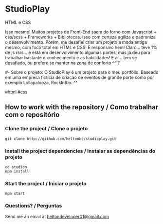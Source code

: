 # StudioPlay

HTML e CSS

Isso mesmo! Muitos projetos de Front-End saem do forno com Javascript + css/scss + Frameworks + Bibliotecas. Isso com certeza agiliza e padroniza o desenvolvimento.
Porém, me desafiei criar um projeto a moda antiga mesmo, com foco total em HTML e CSS! E responsivo hem! Claro... teve 1% de js rsrs... e está em desenvolvimento algumas partes, mas já deu para trabalhar bastante o conhecimento e as habilidades! 
E aí... tem se desafiado, ou prefere se manter na zona de conforto ^^'?

#- Sobre o projeto:
O StudioPlay é um projeto para o meu portfólio. Baseado em uma empresa fictícia de criação de eventos de grande porte como por exemplo Lollapalooza, RockInRio. ^^ 


#html #css

## How to work with the repository / Como trabalhar com o repositório

### Clone the project / Clone o projeto

```
git clone http://github.com/heltonbc/studioplay.git
```

### Install the project dependencies / Instalar as dependências do projeto

```
cd studion
npm install
```

### Start the project / Iniciar o projeto

```
npm start
```

### Questions? / Perguntas

Send me an email at [heltondeveloper01@gmail.com](mailto:heltondeveloper01@gmail.com)
